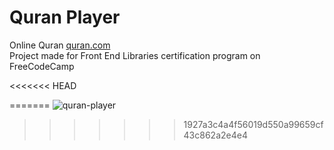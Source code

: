 # Quran Player
Online Quran [quran.com](https://quran.com)
<br>
Project made for Front End Libraries certification program on FreeCodeCamp

<<<<<<< HEAD

=======
![quran-player](https://i.ibb.co/02ymgHH/quran-player.jpg)
>>>>>>> 1927a3c4a4f56019d550a99659cf43c862a2e4e4
